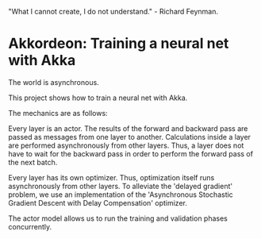 "What I cannot create, I do not understand." - Richard Feynman.

# Akkordeon: Training a neural net with Akka

The world is asynchronous. 

This project shows how to train a neural net with Akka.

The mechanics are as follows:

Every layer is an actor. 
The results of the forward and backward pass are passed as messages from one layer to another.
Calculations inside a layer are performed asynchronously from other layers.
Thus, a layer does not have to wait for the backward pass in order to perform the forward pass of the next batch.

Every layer has its own optimizer.
Thus, optimization itself runs asynchronously from other layers. 
To alleviate the 'delayed gradient' problem, we use an implementation of the 'Asynchronous Stochastic Gradient Descent with Delay Compensation' optimizer.

The actor model allows us to run the training and validation phases concurrently.







